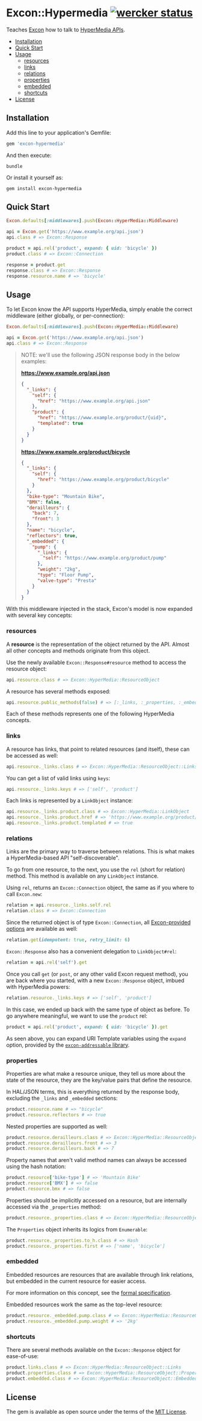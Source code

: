 # Excon::Hypermedia [![wercker status](https://app.wercker.com/status/f3fd6cf2045566072ef26354d5a73e9f/s/master "wercker status")](https://app.wercker.com/project/bykey/f3fd6cf2045566072ef26354d5a73e9f)

Teaches [Excon][] how to talk to [HyperMedia APIs][hypermedia].

* [Installation](#installation)
* [Quick Start](#quick-start)
* [Usage](#usage)
  * [resources](#resources)
  * [links](#links)
  * [relations](#relations)
  * [properties](#properties)
  * [embedded](#embedded)
  * [shortcuts](#shortcuts)
* [License](#license)

## Installation

Add this line to your application's Gemfile:

```ruby
gem 'excon-hypermedia'
```

And then execute:

```shell
bundle
```

Or install it yourself as:

```shell
gem install excon-hypermedia
```

## Quick Start

```ruby
Excon.defaults[:middlewares].push(Excon::HyperMedia::Middleware)

api = Excon.get('https://www.example.org/api.json')
api.class # => Excon::Response

product = api.rel('product', expand: { uid: 'bicycle' })
product.class # => Excon::Connection

response = product.get
response.class # => Excon::Response
response.resource.name # => 'bicycle'
```

## Usage

To let Excon know the API supports HyperMedia, simply enable the correct
middleware (either globally, or per-connection):

```ruby
Excon.defaults[:middlewares].push(Excon::HyperMedia::Middleware)

api = Excon.get('https://www.example.org/api.json')
api.class # => Excon::Response
```

> NOTE: we'll use the following JSON response body in the below examples:
> 
> **https://www.example.org/api.json**
> 
> ```json
> {
>   "_links": {
>     "self": {
>       "href": "https://www.example.org/api.json"
>     },
>     "product": {
>       "href": "https://www.example.org/product/{uid}",
>       "templated": true
>     }
>   }
> }
> ```
> 
> **https://www.example.org/product/bicycle**
> 
> ```json
> {
>   "_links": {
>     "self": {
>       "href": "https://www.example.org/product/bicycle"
>     }
>   },
>   "bike-type": "Mountain Bike",
>   "BMX": false,
>   "derailleurs": {
>     "back": 7,
>     "front": 3
>   },
>   "name": "bicycle",
>   "reflectors": true,
>   "_embedded": {
>     "pump": {
>       "_links": {
>         "self": "https://www.example.org/product/pump"
>       },
>       "weight": "2kg",
>       "type": "Floor Pump",
>       "valve-type": "Presta"
>     }
>   }
> }

With this middleware injected in the stack, Excon's model is now expanded with
several key concepts:

### resources

A **resource** is the representation of the object returned by the API. Almost
all other concepts and methods originate from this object.

Use the newly available `Excon::Response#resource` method to access the resource
object:

```ruby
api.resource.class # => Excon::HyperMedia::ResourceObject
```

A resource has several methods exposed:

```ruby
api.resource.public_methods(false) # => [:_links, :_properties, :_embedded]
```

Each of these methods represents one of the following HyperMedia concepts.

### links

A resource has links, that point to related resources (and itself), these can be
accessed as well:

```ruby
api.resource._links.class # => Excon::HyperMedia::ResourceObject::Links
```

You can get a list of valid links using `keys`:

```ruby
api.resource._links.keys # => ['self', 'product']
```

Each links is represented by a `LinkObject` instance:

```ruby
api.resource._links.product.class # => Excon::HyperMedia::LinkObject
api.resource._links.product.href # => 'https://www.example.org/product/{uid}'
api.resource._links.product.templated # => true
```

### relations

Links are the primary way to traverse between relations. This is what makes a
HyperMedia-based API "self-discoverable".

To go from one resource, to the next, you use the `rel` (short for relation)
method. This method is available on any `LinkObject` instance.

Using `rel`, returns an `Excon::Connection` object, the same as if you where to
call `Excon.new`:

```ruby
relation = api.resource._links.self.rel
relation.class # => Excon::Connection
```

Since the returned object is of type `Excon::Connection`, all
[Excon-provided options][options] are available as well:

```ruby
relation.get(idempotent: true, retry_limit: 6)
```

`Excon::Response` also has a convenient delegation to `LinkObject#rel`:

```ruby
relation = api.rel('self').get
```

Once you call `get` (or `post`, or any other valid Excon request method), you
are back where you started, with a new `Excon::Response` object, imbued with
HyperMedia powers:

```ruby
relation.resource._links.keys # => ['self', 'product']
```

In this case, we ended up back with the same type of object as before. To go
anywhere meaningful, we want to use the `product` rel:

```ruby
product = api.rel('product', expand: { uid: 'bicycle' }).get
```

As seen above, you can expand URI Template variables using the `expand` option,
provided by the [`excon-addressable` library][excon-addressable].

### properties

Properties are what make a resource unique, they tell us more about the state of
the resource, they are the key/value pairs that define the resource.

In HAL/JSON terms, this is everything returned by the response body, excluding
the `_links` and `_embedded` sections:

```ruby
product.resource.name # => "bicycle"
product.resource.reflectors # => true
```

Nested properties are supported as well:

```ruby
product.resource.derailleurs.class # => Excon::HyperMedia::ResourceObject::Properties
product.resource.derailleurs.front # => 3
product.resource.derailleurs.back # => 7
```

Property names that aren't valid method names can always be accessed using the
hash notation:

```ruby
product.resource['bike-type'] # => 'Mountain Bike'
product.resource['BMX'] # => false
product.resource.bmx # => false
```

Properties should be implicitly accessed on a resource, but are internally
accessed via the `_properties` method:

```ruby
product.resource._properties.class # => Excon::HyperMedia::ResourceObject::Properties
```

The `Properties` object inherits its logics from `Enumerable`:

```ruby
product.resource._properties.to_h.class # => Hash
product.resource._properties.first # => ['name', 'bicycle']
```

### embedded

Embedded resources are resources that are available through link relations, but
embedded in the current resource for easier access.

For more information on this concept, see the [formal specification][_embedded].

Embedded resources work the same as the top-level resource:

```ruby
product.resource._embedded.pump.class # => Excon::HyperMedia::ResourceObject
product.resource._embedded.pump.weight # => '2kg'
```

### shortcuts

There are several methods available on the `Excon::Response` object for
ease-of-use:

```ruby
product.links.class # => Excon::HyperMedia::ResourceObject::Links
product.properties.class # => Excon::HyperMedia::ResourceObject::Properties
product.embedded.class # => Excon::HyperMedia::ResourceObject::Embedded
```

## License

The gem is available as open source under the terms of the [MIT License](http://opensource.org/licenses/MIT).

[excon]: https://github.com/excon/excon
[hypermedia]: https://en.wikipedia.org/wiki/HATEOAS
[excon-addressable]: https://github.com/JeanMertz/excon-addressable
[options]: https://github.com/excon/excon#options
[_embedded]: https://tools.ietf.org/html/draft-kelly-json-hal-08#section-4.1.2

